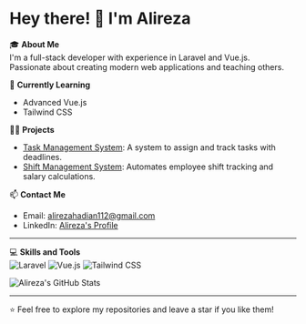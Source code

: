 # Hey there! 👋 I'm Alireza

🎓 **About Me**  
I'm a full-stack developer with experience in Laravel and Vue.js.  
Passionate about creating modern web applications and teaching others.

🌱 **Currently Learning**  
- Advanced Vue.js  
- Tailwind CSS  

👨‍💻 **Projects**  
- [Task Management System](Link): A system to assign and track tasks with deadlines.  
- [Shift Management System](Link): Automates employee shift tracking and salary calculations.  

📫 **Contact Me**  
- Email: alirezahadian112@gmail.com  
- LinkedIn: [Alireza's Profile](https://linkedin.com/in/alireza)  

---

💻 **Skills and Tools**  
![Laravel](https://img.shields.io/badge/-Laravel-FF2D20?style=flat&logo=laravel&logoColor=white)
![Vue.js](https://img.shields.io/badge/-Vue.js-4FC08D?style=flat&logo=vue.js&logoColor=white)
![Tailwind CSS](https://img.shields.io/badge/-Tailwind%20CSS-38B2AC?style=flat&logo=tailwind-css&logoColor=white)

![Alireza's GitHub Stats](https://github-readme-stats.vercel.app/api?username=Alireza&show_icons=true&theme=radical)

---

⭐️ Feel free to explore my repositories and leave a star if you like them!
